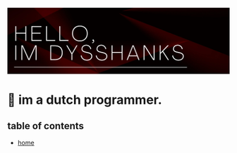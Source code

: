 ![Header](Header.png)
<h1 id="home">👋 im a dutch programmer.</h1>

## table of contents
<ul>
  <li><a href="#home">home</a></li>
</ul>
